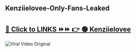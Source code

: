 
 ## Kenziielovee-Only-Fans-Leaked

# <h2><a href="https://clipsfans.com/Kenziielovee&ref=git">🔗 Click to LINKS ⏩⏩ 👉 🟢 Kenziielovee </a></h2>

<a href="https://clipsfans.com/Kenziielovee&ref=git" rel="nofollow" data-target="animated-image.originalLink"><img src="https://i.ibb.co.com/xMMVF88/686577567.gif" alt="Viral Video Original" style="max-width: 100%; display: inline-block;" data-target="animated-image.originalImage"></a>
